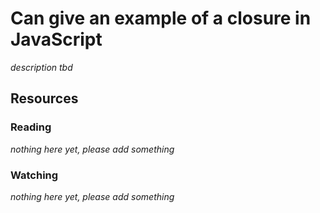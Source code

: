 # Can give an example of a closure in JavaScript
_description tbd_
## Resources
### Reading
_nothing here yet, please add something_
### Watching
_nothing here yet, please add something_
